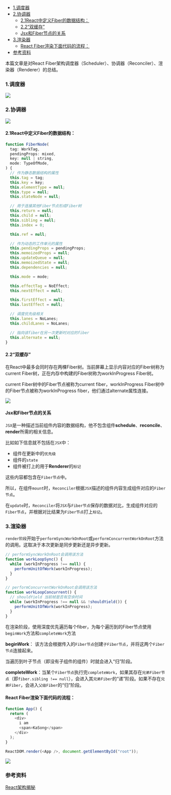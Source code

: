 - [1.调度器](#1---)
- [2.协调器](#2---)
  * [2.1React中定义Fiber的数据结构：](#21react---fiber------)
  * [2.2“双缓存”](#22-----)
  * [Jsx和Fiber节点的关系](#jsx-fiber-----)
- [3.渲染器](#3---)
  * [React Fiber渲染下面代码的流程：](#react-fiber----------)
- [参考资料](#----)

本篇文章是对React Fiber架构调度器（Scheduler）、协调器（Reconciler）、渲染器（Renderer）的总结。

### 1.调度器
![](https://cdn.jsdelivr.net/gh/zhiqiang21/img-map@master/202406112114763.svg)

### 2.协调器
![](https://cdn.jsdelivr.net/gh/zhiqiang21/img-map@master/202406102152344.svg)

#### 2.1React中定义Fiber的数据结构：
```javascript
function FiberNode(
  tag: WorkTag,
  pendingProps: mixed,
  key: null | string,
  mode: TypeOfMode,
) {
  // 作为静态数据结构的属性
  this.tag = tag;
  this.key = key;
  this.elementType = null;
  this.type = null;
  this.stateNode = null;

  // 用于连接其他Fiber节点形成Fiber树
  this.return = null;
  this.child = null;
  this.sibling = null;
  this.index = 0;

  this.ref = null;

  // 作为动态的工作单元的属性
  this.pendingProps = pendingProps;
  this.memoizedProps = null;
  this.updateQueue = null;
  this.memoizedState = null;
  this.dependencies = null;

  this.mode = mode;

  this.effectTag = NoEffect;
  this.nextEffect = null;

  this.firstEffect = null;
  this.lastEffect = null;

  // 调度优先级相关
  this.lanes = NoLanes;
  this.childLanes = NoLanes;

  // 指向该fiber在另一次更新时对应的fiber
  this.alternate = null;
}
```

#### 2.2“双缓存”

在React中最多会同时存在两棵Fiber树。当前屏幕上显示内容对应的Fiber树称为current Fiber树，正在内存中构建的Fiber树称为workInProgress Fiber树。

current Fiber树中的Fiber节点被称为current fiber，workInProgress Fiber树中的Fiber节点被称为workInProgress fiber，他们通过alternate属性连接。

![](https://cdn.jsdelivr.net/gh/zhiqiang21/img-map@master/202406112123969.svg)

#### Jsx和Fiber节点的关系

`JSX`是一种描述当前组件内容的数据结构，他不包含组件**schedule**、**reconcile**、**render**所需的相关信息。

比如如下信息就不包括在`JSX`中：

- 组件在更新中的`优先级`
- 组件的`state`
- 组件被打上的用于**Renderer**的`标记`

这些内容都包含在`Fiber节点`中。

所以，在组件`mount`时，`Reconciler`根据`JSX`描述的组件内容生成组件对应的`Fiber节点`。

在`update`时，`Reconciler`将`JSX`与`Fiber节点`保存的数据对比，生成组件对应的`Fiber节点`，并根据对比结果为`Fiber节点`打上`标记`。

### 3.渲染器

`render阶段`开始于`performSyncWorkOnRoot`或`performConcurrentWorkOnRoot`方法的调用。这取决于本次更新是同步更新还是异步更新。

```js
// performSyncWorkOnRoot会调用该方法
function workLoopSync() {
  while (workInProgress !== null) {
    performUnitOfWork(workInProgress);
  }
}

// performConcurrentWorkOnRoot会调用该方法
function workLoopConcurrent() {
  // shouldYield 当前帧是否有空余时间
  while (workInProgress !== null && !shouldYield()) {
    performUnitOfWork(workInProgress);
  }
}
```

在渲染阶段，使用深度优先遍历每个fiber，为每个遍历到的Fiber节点使用 `beginWork`方法和`completeWork`方法

**beginWork**： 该方法会根据传入的`Fiber节点`创建`子Fiber节点`，并将这两个`Fiber节点`连接起来。

当遍历到叶子节点（即没有子组件的组件）时就会进入“归”阶段。

**completeWork**：当某个`Fiber节点`执行完`completeWork`，如果其存在`兄弟Fiber节点`（即`fiber.sibling !== null`），会进入其`兄弟Fiber`的“递”阶段。如果不存在`兄弟Fiber`，会进入`父级Fiber`的“归”阶段。

#### React Fiber渲染下面代码的流程：

```javascript
function App() {
  return (
    <div>
      i am
      <span>KaSong</span>
    </div>
  );
}

ReactDOM.render(<App />, document.getElementById("root"));
```



![](https://cdn.jsdelivr.net/gh/zhiqiang21/img-map@master/202406102225376.svg)

### 参考资料

[React架构揭秘](https://react.iamkasong.com/preparation/newConstructure.html#react16-%E6%9E%B6%E6%9E%84)